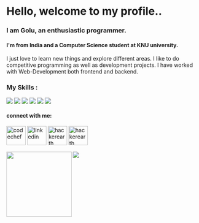# Hello, welcome to my profile..

### I am Golu, an enthusiastic programmer. 
#### I'm from India and a Computer Science student at KNU university.

I just love to learn new things and explore different areas. I like to do competitive programming as well as development projects.
I have worked with Web-Development both frontend and backend.

### My Skills :
<img src="https://img.shields.io/badge/C%2B%2B-00599C?style=for-the-badge&logo=c%2B%2B&logoColor=white" /> 
<img src="https://img.shields.io/badge/Python-14354C?style=for-the-badge&logo=python&logoColor=white" />
<img src="https://img.shields.io/badge/Java-ED8B00?style=for-the-badge&logo=java&logoColor=white" />
<img src="https://img.shields.io/badge/HTML5-E34F26?style=for-the-badge&logo=html5&logoColor=white" />
<img src="https://img.shields.io/badge/CSS3-1572B6?style=for-the-badge&logo=css3&logoColor=white" />
<img src="https://img.shields.io/badge/PHP-777BB4?style=for-the-badge&logo=php&logoColor=white" />



<br>

#### connect with me:

[<img src='https://cdn.jsdelivr.net/npm/simple-icons@3.0.1/icons/codechef.svg' alt='codechef' height='50'>](https://www.codechef.com/users/golu7679) 
[<img src='https://cdn.jsdelivr.net/npm/simple-icons@3.0.1/icons/linkedin.svg' alt='linkedin' height='50'>](https://www.linkedin.com/in/golu-rajak-a8567a1b7/)
[<img src='https://cdn.jsdelivr.net/npm/simple-icons@3.0.1/icons/hackerearth.svg' alt='hackerearth' height='50'>](https://www.hackerearth.com/@golu57)
[<img src='https://cdn.jsdelivr.net/npm/simple-icons@3.0.1/icons/hackerrank.svg' alt='hackerearth' height='50'>](https://www.hackerrank.com/golurajak811)

<!--
**golu701/golu701** is a ✨ _special_ ✨ repository because its `README.md` (this file) appears on your GitHub profile.

Here are some ideas to get you started:

- 🔭 I’m currently working on ...
- 🌱 I’m currently learning ...
- 👯 I’m looking to collaborate on ...
- 🤔 I’m looking for help with ...
- 💬 Ask me about ...
- 📫 How to reach me: ...
- 😄 Pronouns: ...
- ⚡ Fun fact: ...
- ### Hi there 👋 ..
<img src="https://img.shields.io/badge/JavaScript-F7DF1E?style=for-the-badge&logo=javascript&logoColor=black" />
<img src="https://img.shields.io/badge/Django-092E20?style=for-the-badge&logo=django&logoColor=white" />
-->

<!--
![Golu's GitHub stats](https://github-readme-stats.vercel.app/api?username=golu701&count_private=true&show_icons=true)
-->

<div>
  <img height="170" align="left" src="https://github-readme-stats.vercel.app/api?username=golu701&show_icons=true&include_all_commits=true&hide_border=true&theme=radical" />
  <img src="https://github-readme-stats.vercel.app/api/top-langs/?username=golu701&layout=compact&hide_border=true&theme=radical" />
</div>
